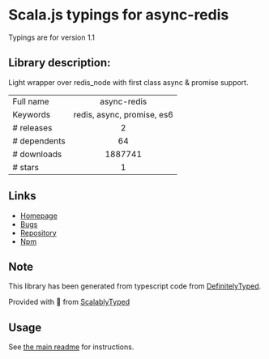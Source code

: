 
# Scala.js typings for async-redis

Typings are for version 1.1

## Library description:
Light wrapper over redis_node with first class async & promise support.

|                    |                 |
| ------------------ | :-------------: |
| Full name          | async-redis |
| Keywords           | redis, async, promise, es6 |
| # releases         | 2 |
| # dependents       | 64 |
| # downloads        | 1887741 |
| # stars            | 1 |

## Links
- [Homepage](https://github.com/moaxaca/async-redis#readme)
- [Bugs](https://github.com/moaxaca/async-redis/issues)
- [Repository](https://github.com/moaxaca/async-redis)
- [Npm](https://www.npmjs.com/package/async-redis)
    


## Note
This library has been generated from typescript code from [DefinitelyTyped](https://definitelytyped.org).

Provided with :purple_heart: from [ScalablyTyped](https://github.com/oyvindberg/ScalablyTyped)

## Usage
See [the main readme](../../readme.md) for instructions.


